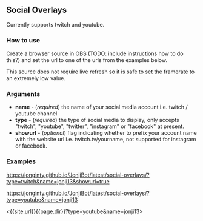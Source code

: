 ## Social Overlays
Currently supports twitch and youtube.

### How to use
Create a browser source in OBS (TODO: include instructions how to do this?) and set the url to one of the urls from the examples below.

This source does not require live refresh so it is safe to set the framerate to an extremely low value.

### Arguments

- **name** - (*required*) the name of your social media account i.e. twitch / youtube channel
- **type** - (*required*) the type of social media to display, only accepts "twitch", "youtube", "twitter", "instagram" or "facebook" at present.
- **showurl** - (*optional*) flag indicating whether to prefix your account name with the website url i.e. twitch.tv/yourname, not supported for instagram or facebook.

### Examples

<https://jonginty.github.io/JonjiBot/latest/social-overlays/?type=twitch&name=jonji13&showurl=true>

<https://jonginty.github.io/JonjiBot/latest/social-overlays/?type=youtube&name=jonji13>

<{{site.url}}{{page.dir}}?type=youtube&name=jonji13>